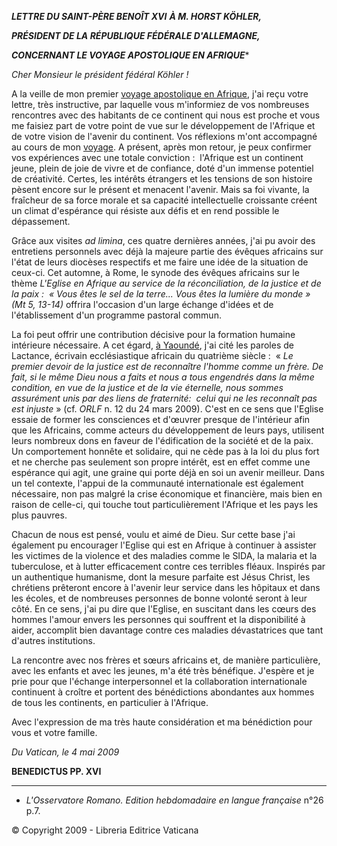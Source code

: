 ***LETTRE DU SAINT-PÈRE BENOÎT XVI*** ***À M. HORST KÖHLER,***

***PRÉSIDENT DE LA RÉPUBLIQUE FÉDÉRALE D'ALLEMAGNE,***

***CONCERNANT LE VOYAGE APOSTOLIQUE EN AFRIQUE****

*Cher Monsieur le président fédéral Köhler !*

A la veille de mon premier [voyage apostolique en Afrique](/content/benedict-xvi/fr/travels/2009/index_camerun-angola.html), j'ai reçu votre lettre, très instructive, par laquelle vous m'informiez de vos nombreuses rencontres avec des habitants de ce continent qui nous est proche et vous me faisiez part de votre point de vue sur le développement de l'Afrique et de votre vision de l'avenir du continent. Vos réflexions m'ont accompagné au cours de mon [voyage](/content/benedict-xvi/fr/travels/2009/index_camerun-angola.html). A présent, après mon retour, je peux confirmer vos expériences avec une totale conviction :  l'Afrique est un continent jeune, plein de joie de vivre et de confiance, doté d'un immense potentiel de créativité. Certes, les intérêts étrangers et les tensions de son histoire pèsent encore sur le présent et menacent l'avenir. Mais sa foi vivante, la fraîcheur de sa force morale et sa capacité intellectuelle croissante créent un climat d'espérance qui résiste aux défis et en rend possible le dépassement.

Grâce aux visites *ad limina*, ces quatre dernières années, j'ai pu avoir des entretiens personnels avec déjà la majeure partie des évêques africains sur l'état de leurs diocèses respectifs et me faire une idée de la situation de ceux-ci. Cet automne, à Rome, le synode des évêques africains sur le thème *L'Eglise en Afrique au service de la réconciliation, de la justice et de la paix :  « *Vous êtes le sel de la terre... Vous êtes la lumière du monde* » (Mt 5, 13-14)* offrira l'occasion d'un large échange d'idées et de l'établissement d'un programme pastoral commun.

La foi peut offrir une contribution décisive pour la formation humaine intérieure nécessaire. A cet égard, [à Yaoundé](/content/benedict-xvi/fr/speeches/2009/march/documents/hf_ben-xvi_spe_20090319_cons-spec-africa.html), j'ai cité les paroles de Lactance, écrivain ecclésiastique africain du quatrième siècle :  « *Le premier devoir de la justice est de reconnaître l'homme comme un frère. De fait, si le même Dieu nous a faits et nous a tous engendrés dans la même condition, en vue de la justice et de la vie éternelle, nous sommes assurément unis par des liens de fraternité:  celui qui ne les reconnaît pas est injuste* » (cf. *ORLF* n. 12 du 24 mars 2009). C'est en ce sens que l'Eglise essaie de former les consciences et d'œuvrer presque de l'intérieur afin que les Africains, comme acteurs du développement de leurs pays, utilisent leurs nombreux dons en faveur de l'édification de la société et de la paix. Un comportement honnête et solidaire, qui ne cède pas à la loi du plus fort et ne cherche pas seulement son propre intérêt, est en effet comme une espérance qui agit, une graine qui porte déjà en soi un avenir meilleur. Dans un tel contexte, l'appui de la communauté internationale est également nécessaire, non pas malgré la crise économique et financière, mais bien en raison de celle-ci, qui touche tout particulièrement l'Afrique et les pays les plus pauvres.

Chacun de nous est pensé, voulu et aimé de Dieu. Sur cette base j'ai également pu encourager l'Eglise qui est en Afrique à continuer à assister les victimes de la violence et des maladies comme le SIDA, la malaria et la tuberculose, et à lutter efficacement contre ces terribles fléaux. Inspirés par un authentique humanisme, dont la mesure parfaite est Jésus Christ, les chrétiens prêteront encore à l'avenir leur service dans les hôpitaux et dans les écoles, et de nombreuses personnes de bonne volonté seront à leur côté. En ce sens, j'ai pu dire que l'Eglise, en suscitant dans les cœurs des hommes l'amour envers les personnes qui souffrent et la disponibilité à aider, accomplit bien davantage contre ces maladies dévastatrices que tant d'autres institutions.

La rencontre avec nos frères et sœurs africains et, de manière particulière, avec les enfants et avec les jeunes, m'a été très bénéfique. J'espère et je prie pour que l'échange interpersonnel et la collaboration internationale continuent à croître et portent des bénédictions abondantes aux hommes de tous les continents, en particulier à l'Afrique.

Avec l'expression de ma très haute considération et ma bénédiction pour vous et votre famille.

*Du Vatican, le 4 mai 2009*

**BENEDICTUS PP. XVI**

* * *

* *L'Osservatore Romano. Edition hebdomadaire en langue française* n°26 p.7.

© Copyright 2009 - Libreria Editrice Vaticana